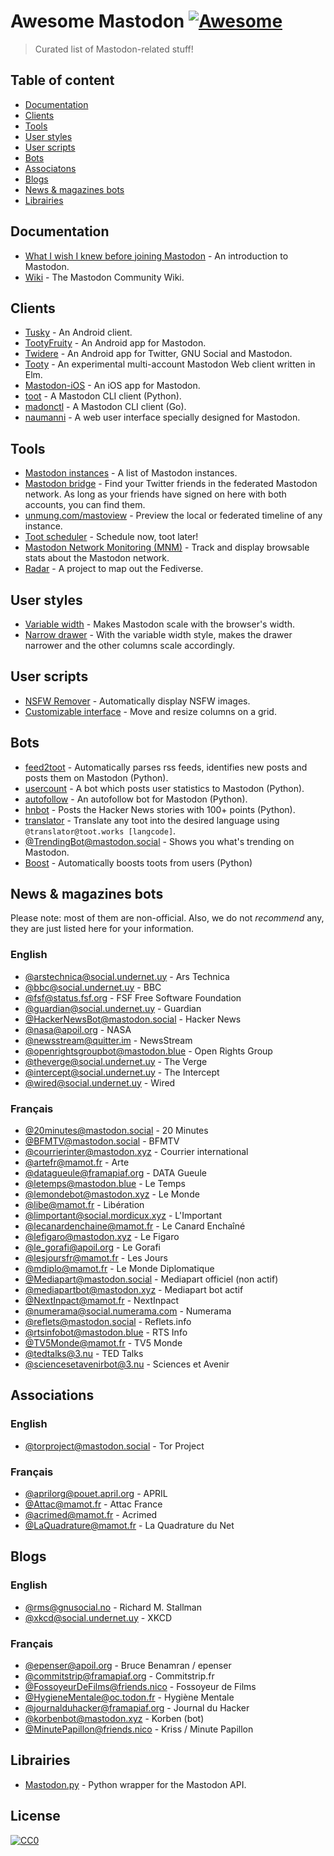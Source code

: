 # Awesome Mastodon [![Awesome](https://cdn.rawgit.com/sindresorhus/awesome/d7305f38d29fed78fa85652e3a63e154dd8e8829/media/badge.svg)](https://github.com/sindresorhus/awesome)

> Curated list of Mastodon-related stuff!

## Table of content

* [Documentation](#documentation)
* [Clients](#clients)
* [Tools](#tools)
* [User styles](#user-styles)
* [User scripts](#user-scripts)
* [Bots](#bots)
* [Associatons](#associatons)
* [Blogs](#blogs)
* [News & magazines bots](#news--magazines-bots)
* [Librairies](#librairies)

## Documentation

* [What I wish I knew before joining Mastodon](https://hackernoon.com/what-i-wish-i-knew-before-joining-mastodon-7a17e7f12a2b) - An introduction to Mastodon.
* [Wiki](https://en.mstdn.wiki/Main_Page) - The Mastodon Community Wiki.

## Clients

* [Tusky](https://play.google.com/store/apps/details?id=com.keylesspalace.tusky) - An Android client.
* [TootyFruity](https://play.google.com/store/apps/details?id=ch.kevinegli.tootyfruity221258) - An Android app for Mastodon.
* [Twidere](https://f-droid.org/repository/browse/?fdid=org.mariotaku.twidere) - An Android app for Twitter, GNU Social and Mastodon.
* [Tooty](https://github.com/n1k0/tooty) - An experimental multi-account Mastodon Web client written in Elm.
* [Mastodon-iOS](https://itunes.apple.com/app/id1229531204) - An iOS app for Mastodon.
* [toot](https://github.com/ihabunek/toot) - A Mastodon CLI client (Python).
* [madonctl](https://github.com/McKael/madonctl) - A Mastodon CLI client (Go).
* [naumanni](https://github.com/naumanni/naumanni) - A web user interface specially designed for Mastodon.

## Tools

* [Mastodon instances](https://instances.mastodon.xyz/list) - A list of Mastodon instances.
* [Mastodon bridge](https://mastodon-bridge.herokuapp.com/) - Find your Twitter friends in the federated Mastodon network. As long as your friends have signed on here with both accounts, you can find them.
* [unmung.com/mastoview](http://www.unmung.com/mastoview) - Preview the local or federated timeline of any instance.
* [Toot scheduler](https://instances.mastodon.xyz/list) - Schedule now, toot later!
* [Mastodon Network Monitoring (MNM)](https://mnm.eliotberriot.com/) - Track and display browsable stats about the Mastodon network.
* [Radar](https://radar.amberstone.digital/) - A project to map out the Fediverse.

## User styles

* [Variable width](https://userstyles.org/styles/139721/mastodon-variable-width) - Makes Mastodon scale with the browser's width.
* [Narrow drawer](https://userstyles.org/styles/141457/mastodon-dynamic-wide-columns-narrow-drawer) - With the variable width style, makes the drawer narrower and the other columns scale accordingly.

## User scripts

* [NSFW Remover](https://greasyfork.org/fr/scripts/29228-mastodon-nsfw-remover) - Automatically display NSFW images.
* [Customizable interface](https://openuserjs.org/scripts/bl00m/Mastodon_Customizable_Interface) - Move and resize columns on a grid.

## Bots

* [feed2toot](https://gitlab.com/chaica/feed2toot) - Automatically parses rss feeds, identifies new posts and posts them on Mastodon (Python).
* [usercount](https://github.com/josefkenny/usercount) - A bot which posts user statistics to Mastodon (Python).
* [autofollow](https://github.com/gled-rs/mastodon-autofollow) - An autofollow bot for Mastodon (Python).
* [hnbot](https://github.com/raymestalez/mastodon-hnbot) - Posts the Hacker News stories with 100+ points (Python).
* [translator](https://christopher.su/projects/translator/) - Translate any toot into the desired language using `@translator@toot.works [langcode]`.
* [@TrendingBot@mastodon.social](https://mastodon.social/@TrendingBot) - Shows you what's trending on Mastodon.
* [Boost](https://gitlab.com/chaica/boost) - Automatically boosts toots from users (Python)

## News & magazines bots

Please note: most of them are non-official. Also, we do not *recommend* any, they are just listed here for your information.

### English

* [@arstechnica@social.undernet.uy](https://social.undernet.uy/arstechnica) - Ars Technica
* [@bbc@social.undernet.uy](https://social.undernet.uy/bbc) - BBC
* [@fsf@status.fsf.org](https://status.fsf.org/fsf) - FSF Free Software Foundation
* [@guardian@social.undernet.uy](https://social.undernet.uy/guardian) - Guardian
* [@HackerNewsBot@mastodon.social](https://mastodon.social/@HackerNewsBot) - Hacker News
* [@nasa@apoil.org](https://apoil.org/@nasa) - NASA
* [@newsstream@quitter.im](https://quitter.im/newsstream) - NewsStream
* [@openrightsgroupbot@mastodon.blue](https://mastodon.blue/@openrightsgroupbot) - Open Rights Group
* [@theverge@social.undernet.uy](https://social.undernet.uy/theverge) - The Verge
* [@intercept@social.undernet.uy](https://social.undernet.uy/intercept) - The Intercept
* [@wired@social.undernet.uy](https://social.undernet.uy/wired) - Wired

### Français

* [@20minutes@mastodon.social](https://mastodon.social/@20minutes) - 20 Minutes
* [@BFMTV@mastodon.social](https://mastodon.social/@BFMTV) - BFMTV
* [@courrierinter@mastodon.xyz](https://mastodon.xyz/@courrierinter) - Courrier international
* [@artefr@mamot.fr](https://mamot.fr/@artefr) - Arte
* [@datagueule@framapiaf.org](https://framapiaf.org/@datagueule) - DATA Gueule
* [@letemps@mastodon.blue](https://mastodon.blue/@letemps) - Le Temps
* [@lemondebot@mastodon.xyz](https://mastodon.xyz/@lemondebot) - Le Monde
* [@libe@mamot.fr](https://mamot.fr/@libe) - Libération
* [@limportant@social.mordicux.xyz](https://social.mordicux.xyz/@limportant) - L'Important
* [@lecanardenchaine@mamot.fr](https://mamot.fr/@lecanardenchaine) - Le Canard Enchaîné
* [@lefigaro@mastodon.xyz](https://mastodon.xyz/@lefigaro) - Le Figaro
* [@le_gorafi@apoil.org](https://apoil.org/@le_gorafi) - Le Gorafi
* [@lesjoursfr@mamot.fr](https://mamot.fr/@lesjoursfr) - Les Jours
* [@mdiplo@mamot.fr](https://mamot.fr/@mdiplo) - Le Monde Diplomatique
* [@Mediapart@mastodon.social](https://mastodon.social/@Mediapart) - Mediapart officiel (non actif)
* [@mediapartbot@mastodon.xyz](https://mastodon.xyz/@mediapartbot) - Mediapart bot actif
* [@NextInpact@mamot.fr](https://mamot.fr/@NextInpact) - NextInpact
* [@numerama@social.numerama.com](https://social.numerama.com/@numerama) - Numerama
* [@reflets@mastodon.social](https://mastodon.social/@reflets) - Reflets.info
* [@rtsinfobot@mastodon.blue](https://mastodon.blue/@rtsinfobot) - RTS Info
* [@TV5Monde@mamot.fr](https://mamot.fr/@TV5Monde) - TV5 Monde
* [@tedtalks@3.nu](https://3.nu/@tedtalks) - TED Talks
* [@sciencesetavenirbot@3.nu](https://3.nu/@sciencesetavenir) - Sciences et Avenir

## Associations

### English

* [@torproject@mastodon.social](https://mastodon.social/@torproject) - Tor Project

### Français

* [@aprilorg@pouet.april.org](https://pouet.april.org/@aprilorg) - APRIL
* [@Attac@mamot.fr](https://mamot.fr/@Attac) - Attac France
* [@acrimed@mamot.fr](https://mamot.fr/@acrimed) - Acrimed
* [@LaQuadrature@mamot.fr](https://mamot.fr/@LaQuadrature) - La Quadrature du Net

## Blogs

### English

* [@rms@gnusocial.no](https://gnusocial.no/rms) - Richard M. Stallman
* [@xkcd@social.undernet.uy](https://social.undernet.uy/xkcd) - XKCD

### Français
* [@epenser@apoil.org](https://apoil.org/@epenser) - Bruce Benamran / epenser
* [@commitstrip@framapiaf.org](https://framapiaf.org/@commitstrip) - Commitstrip.fr
* [@FossoyeurDeFilms@friends.nico](https://friends.nico/@FossoyeurdeFilms) - Fossoyeur de Films
* [@HygieneMentale@oc.todon.fr](https://oc.todon.fr/@HygieneMentale) - Hygiène Mentale
* [@journalduhacker@framapiaf.org](https://framapiaf.org/@journalduhacker) - Journal du Hacker
* [@korbenbot@mastodon.xyz](https://mastodon.xyz/@korbenbot) - Korben (bot)
* [@MinutePapillon@friends.nico](https://friends.nico/@MinutePapillon) - Kriss / Minute Papillon

## Librairies

* [Mastodon.py](https://github.com/halcy/Mastodon.py) - Python wrapper for the Mastodon API.

## License

[![CC0](http://mirrors.creativecommons.org/presskit/buttons/88x31/svg/cc-zero.svg)](https://creativecommons.org/publicdomain/zero/1.0/)
